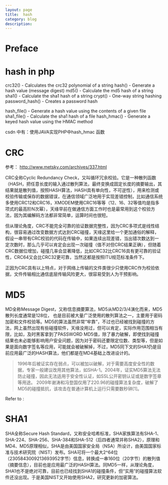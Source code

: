 ```yaml
---
layout: page
title:	hash
category: blog
description: 
---
```

# Preface

# hash in php
crc32() - Calculates the crc32 polynomial of a string
hash() - Generate a hash value (message digest)
md5() - Calculate the md5 hash of a string
sha1() - Calculate the sha1 hash of a string
crypt() - One-way string hashing
password_hash() - Creates a password hash

hash_file() - Generate a hash value using the contents of a given file
sha1_file() - Calculate the sha1 hash of a file
hash_hmac() - Generate a keyed hash value using the HMAC method

csdn 中有：使用JAVA实现PHP中hash_hmac 函数


# CRC 
参考：
http://www.metsky.com/archives/337.html

CRC全称Cyclic Redundancy Check，又叫循环冗余校验。它是一种散列函数（HASH，把任意长度的输入通过散列算法，最终变换成固定长度的摘要输出，其结果就是散列值，按照HASH算法，HASH具有单向性，不可逆性），用来检测或校验传输或保存的数据错误，在通信领域广泛地用于实现差错控制，比如通信系统多使用CRC12和CRC16，XMODEM使用CRC16等等（12、16、32等值均是指多项式的最高阶N次幂），天缘早前在做通信方面工作时也是最常用到这个校验方法，因为其编解码方法都非常简单，运算时间也很短。

但从理论角度，CRC不能完全可靠的验证数据完整性，因为CRC多项式是线性结构，很容易通过改变数据方式达到CRC碰撞，天缘这里给一个更加通俗的解释，假设一串带有CRC校验的代码在传输中，如果连续出现差错，当出错次数达到一定次数时，那么几乎可以肯定会出现一次碰撞（值不对但CRC结果正确），但随着CRC数据位增加，碰撞几率会显著降低，比如CRC32比CRC16具有更可靠的验证性，CRC64又会比CRC32更可靠，当然这都是按照ITU规范标准条件下。

正因为CRC具有以上特点，对于网络上传输的文件类很少只使用CRC作为校验依据，文件传输相比通信底层传输风险更大，很容易受到人为干预影响。


# MD5
MD全称Message Digest，又称信息摘要算法，MD5从MD2/3/4演化而来，MD5散列长度通常是128位， 也是目前被大量广泛使用的散列算法之一，主要用于密码加密和文件校验等。MD5的算法虽然非常“牢靠”，不过也已经被找到碰撞的方法，网上虽然出现有些碰撞软件，天缘没用过，但可以肯定，实际作用范围相当有限，比如，及时黑客拿到了PASSWORD MD5值，除了暴力破解，即使找到碰撞结果也未必能够影响用户安全问题，因为对于密码还要限定位数、类型等，但是如果是面向数字签名等应用，可能就会被破解掉，不过，MD5同下文的SHA1仍是目前应用最广泛的HASH算法，他们都是在MD4基础上改进设计的。

> 1996年后被证实存在弱点，可以被加以破解，对于需要高度安全性的数据，专家一般建议改用其他算法，如SHA-1。2004年，证实MD5算法无法防止碰撞，因此无法适用于安全性认证，如SSL公开密钥认证或是数字签章等用途。
> 2009年谢涛和冯登国仅用了220.96的碰撞算法复杂度，破解了MD5的碰撞抵抗，该攻击在普通计算机上运行只需要数秒钟[1]。

Refer to :
[](http://zh.wikipedia.org/wiki/MD5)

# SHA1
SHA全称Secure Hash Standard，又称安全哈希标准，SHA家族算法有SHA-1、SHA-224、SHA-256、SHA-384和SHA-512（后四者通常并称SHA2），原理和MD4、MD5原理相似，SHA是由美国国家安全局（NSA）所设计，由美国国家标准与技术研究院（NIST）发布。SHA可将一个最大2^64位（2305843009213693952字节）信息，转换成一串160位（20字节）的散列值（摘要信息），目前也是应用最广泛的HASH算法。同MD5一样，从理论角度，SHA1也不是绝对可靠，目前也已经找到SHA1的碰撞条件，但“实用”的碰撞算法软件还没出现。于是美国NIST又开始使用SHA2，研究更新的加密算法。
